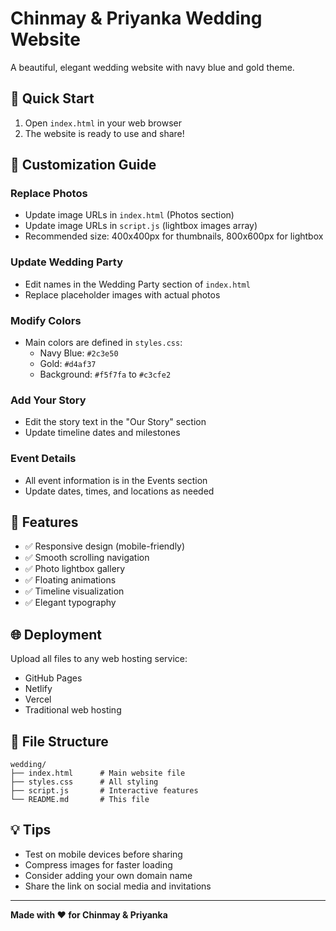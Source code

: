 # Chinmay & Priyanka Wedding Website

A beautiful, elegant wedding website with navy blue and gold theme.

## 🚀 Quick Start

1. Open `index.html` in your web browser
2. The website is ready to use and share!

## 🎨 Customization Guide

### Replace Photos
- Update image URLs in `index.html` (Photos section)
- Update image URLs in `script.js` (lightbox images array)
- Recommended size: 400x400px for thumbnails, 800x600px for lightbox

### Update Wedding Party
- Edit names in the Wedding Party section of `index.html`
- Replace placeholder images with actual photos

### Modify Colors
- Main colors are defined in `styles.css`:
  - Navy Blue: `#2c3e50`
  - Gold: `#d4af37`
  - Background: `#f5f7fa` to `#c3cfe2`

### Add Your Story
- Edit the story text in the "Our Story" section
- Update timeline dates and milestones

### Event Details
- All event information is in the Events section
- Update dates, times, and locations as needed

## 📱 Features

- ✅ Responsive design (mobile-friendly)
- ✅ Smooth scrolling navigation
- ✅ Photo lightbox gallery
- ✅ Floating animations
- ✅ Timeline visualization
- ✅ Elegant typography

## 🌐 Deployment

Upload all files to any web hosting service:
- GitHub Pages
- Netlify
- Vercel
- Traditional web hosting

## 📁 File Structure

```
wedding/
├── index.html      # Main website file
├── styles.css      # All styling
├── script.js       # Interactive features
└── README.md       # This file
```

## 💡 Tips

- Test on mobile devices before sharing
- Compress images for faster loading
- Consider adding your own domain name
- Share the link on social media and invitations

---

**Made with ❤️ for Chinmay & Priyanka**